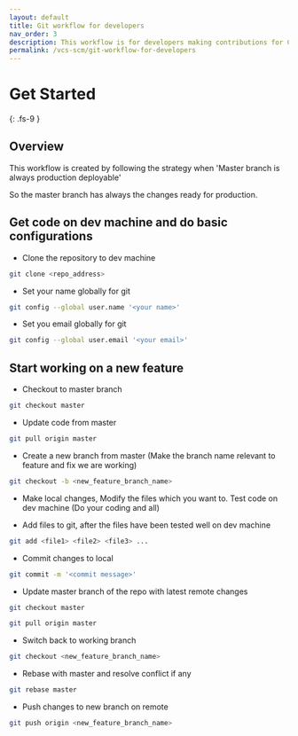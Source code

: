 ```yaml
---
layout: default
title: Git workflow for developers
nav_order: 3
description: This workflow is for developers making contributions for CI/CD enabled repository
permalink: /vcs-scm/git-workflow-for-developers
---
```


# Get Started
{: .fs-9 }

## Overview

This workflow is created by following the strategy when 'Master branch is always production deployable'

So the master branch has always the changes ready for production.

## Get code on dev machine and do basic configurations

- Clone the repository to dev machine

```bash
git clone <repo_address>
```

- Set your name globally for git

```bash
git config --global user.name '<your name>'
```

- Set you email globally for git

```bash
git config --global user.email '<your email>'
```

## Start working on a new feature

- Checkout to master branch

```bash
git checkout master
```

- Update code from master

```bash
git pull origin master
```

- Create a new branch from master (Make the branch name relevant to feature and fix we are working)

```bash
git checkout -b <new_feature_branch_name>
```

- Make local changes, Modify the files which you want to. Test code on dev machine (Do your coding and all)

- Add files to git, after the files have been tested well on dev machine

```bash
git add <file1> <file2> <file3> ...
```

- Commit changes to local

```bash
git commit -m '<commit message>'
```

- Update master branch of the repo with latest remote changes

```bash
git checkout master

git pull origin master
```

- Switch back to working branch

```bash
git checkout <new_feature_branch_name>
```

- Rebase with master and resolve conflict if any

```bash
git rebase master
```

- Push changes to new branch on remote

```bash
git push origin <new_feature_branch_name>
```

